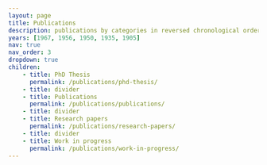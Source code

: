 ```yaml
---
layout: page
title: Publications
description: publications by categories in reversed chronological order. generated by jekyll-scholar.
years: [1967, 1956, 1950, 1935, 1905]
nav: true
nav_order: 3
dropdown: true
children: 
    - title: PhD Thesis
      permalink: /publications/phd-thesis/
    - title: divider
    - title: Publications
      permalink: /publications/publications/
    - title: divider
    - title: Research papers
      permalink: /publications/research-papers/
    - title: divider
    - title: Work in progress
      permalink: /publications/work-in-progress/
---
```

